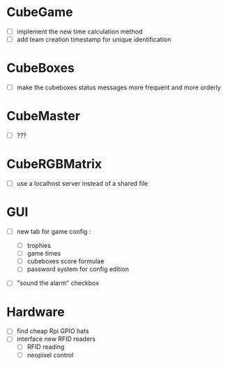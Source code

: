 # CubeGame

- [ ] implement the new time calculation method
- [ ] add team creation timestamp for unique identification

# CubeBoxes
 
- [ ] make the cubeboxes status messages more frequent and more orderly

# CubeMaster

- [ ] ??? 


# CubeRGBMatrix

- [ ] use a localhost server instead of a shared file

# GUI

- [ ] new tab for game config :
  - [ ] trophies
  - [ ] game times
  - [ ] cubeboxes score formulae
  - [ ] password system for config edition
- [ ] "sound the alarm" checkbox


# Hardware

- [ ] find cheap Rpi GPIO hats
- [ ] interface new RFID readers
  - [ ] RFID reading
  - [ ] neopixel control
